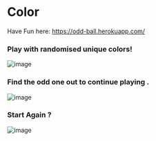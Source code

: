 # Color

Have Fun here: https://odd-ball.herokuapp.com/


### Play with randomised unique colors!
![image](https://user-images.githubusercontent.com/89393555/139523955-a0a21218-d856-4ad2-aad7-83753cf47554.png)

### Find the odd one out to continue playing .
![image](https://user-images.githubusercontent.com/89393555/139523954-7ca33b32-e564-4ee7-b077-570028991185.png)

### Start Again ?
![image](https://user-images.githubusercontent.com/89393555/139523949-c72288c5-695b-43df-b945-4f16940b0f6b.png)
